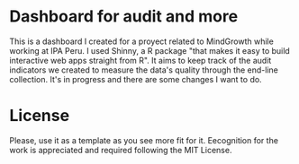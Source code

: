 # Dashboard for audit and more
This is a dashboard I created for a proyect related to MindGrowth while working at IPA Peru. I used Shinny, a R package "that makes it easy to build interactive web apps straight from R". It aims to keep track of the audit indicators we created to measure the data's quality through the  end-line collection. It's in progress and there are some changes I want to do. 

# License
Please, use it as a template as you see more fit for it. Eecognition for the work is appreciated and required following the MIT License.
